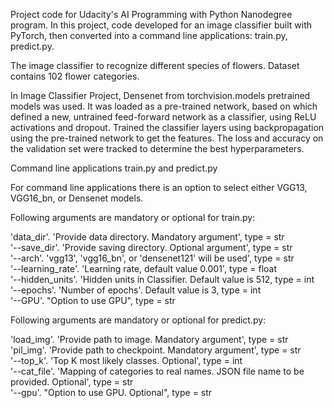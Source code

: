 <p>Project code for Udacity's AI Programming with Python Nanodegree program. 
In this project, code developed for an image classifier built with PyTorch, 
then converted into a command line applications: train.py, predict.py.</p>

<p>The image classifier to recognize different species of flowers. Dataset contains 102 flower categories.</p>

<p>In Image Classifier Project, Densenet from torchvision.models pretrained models was used. 
It was loaded as a pre-trained network, based on which defined a new, untrained feed-forward network as a classifier, 
using ReLU activations and dropout. Trained the classifier layers using backpropagation using 
the pre-trained network to get the features. The loss and accuracy on the validation set were tracked to 
determine the best hyperparameters.</p>

<p>Command line applications train.py and predict.py</p>

<p>For command line applications there is an option to select either VGG13, VGG16_bn, or Densenet models.</p>

<p>Following arguments are mandatory or optional for train.py: </p>

'data_dir'. 'Provide data directory. Mandatory argument', type = str <br />
'--save_dir'. 'Provide saving directory. Optional argument', type = str <br />
'--arch'. 'vgg13', 'vgg16_bn', or 'densenet121' will be used', type = str <br />
'--learning_rate'. 'Learning rate, default value 0.001', type = float <br />
'--hidden_units'. 'Hidden units in Classifier. Default value is 512, type = int <br />
'--epochs'. 'Number of epochs'. Default value is 3, type = int <br />
'--GPU'. "Option to use GPU", type = str <br />

<p>Following arguments are mandatory or optional for predict.py: </p>

'load_img'. 'Provide path to image. Mandatory argument', type = str <br />
'pil_img'. 'Provide path to checkpoint. Mandatory argument', type = str <br />
'--top_k'. 'Top K most likely classes. Optional', type = int <br />
'--cat_file'. 'Mapping of categories to real names. JSON file name to be provided. Optional', type = str <br />
'--gpu'. "Option to use GPU. Optional", type = str <br />

